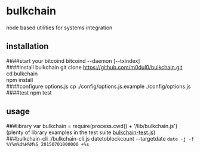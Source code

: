 # bulkchain
node based utilities for systems integration

## installation
####start your bitcoind
    bitcoind --daemon [--txindex]  
####install bulkchain
    git clone https://github.com/m0dul0/bulkchain.git  
    cd bulkchain  
    npm install  
####configure options.js
    cp ./config/options.js.example ./config/options.js  
####test
    npm test  
## usage
###library
    var bulkchain = require(process.cwd() + '/lib/bulkchain.js')  
(plenty of library examples in the test suite [bulkchain-test.js](https://github.com/m0dul0/bulkchain/blob/master/test/bulkchain-test.js))  
###bulkchain-cli
    ./bulkchain-cli.js datetoblockcount --targetdate `date -j -f %Y%m%d%H%M%S 20150701000000 +%s`  

